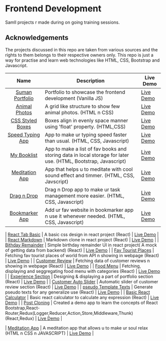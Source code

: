 # Frontend Development

Samll projects r made during on going training sessions.

## Acknowledgements

The projects discussed in this repo are taken from various sources and the rights to them belongs to their respective owners only. This repo is just a way for practise and learn web technologies like HTML, CSS, Bootstrap and Javascript.

|                                                       Name                                                        | Description                                                                                                    | Live Demo                                                                                                  |
| :---------------------------------------------------------------------------------------------------------------: | -------------------------------------------------------------------------------------------------------------- | ---------------------------------------------------------------------------------------------------------- |
|           [Suman Portfolio](https://github.com/3Sumu/VS-Code/tree/master/AccioJob/HTML/Suman-Portfolio)           | Portfolio to showcase the frontend development (Vanilla JS)                                                    | [Live Demo](https://3sumu.github.io/VS-Code/AccioJob/HTML/Suman-Portfolio/main.html#projects)              |
|  [Animal Photos](https://github.com/3Sumu/VS-Code/tree/master/AccioJob/HTML/Assignment/Animals%20Assignment%205)  | A grid like structure to show few animal photos. (HTML n CSS)                                                  | [Live Demo](https://3sumu.github.io/VS-Code/AccioJob/HTML/Assignment/Animals%20Assignment%205/Animal.html) |
| [CSS Styled Boxes](https://github.com/3Sumu/VS-Code/tree/master/AccioJob/HTML/Assignment/Boxes%20Asssignment%204) | Boxes align in evenly space manner using 'float' property. (HTML,CSS)                                          | [Live Demo](https://3sumu.github.io/VS-Code/AccioJob/HTML/Assignment/Boxes%20Asssignment%204/Boxes.html)   |
|     [Speed Typing App](https://github.com/3Sumu/VS-Code/tree/master/AccioJob/HTML/Assignment/Speed%20Typing)      | App to make ur typing speed faster than usual. (HTML, CSS, Javascript)                                         | [Live Demo](https://3sumu.github.io/VS-Code/AccioJob/HTML/Assignment/Speed%20Typing/main.html)             |
|        [My Booklist](https://github.com/3Sumu/VS-Code/tree/master/AccioJob/HTML/Assignment/My%20Booklist)         | App to make a list of fav books and storing data in local storage for later use. (HTML, Bootstrap, Javascript) | [Live Demo](https://3sumu.github.io/VS-Code/AccioJob/HTML/Assignment/My%20Booklist/main.html)              |
|     [Meditation App](https://github.com/3Sumu/VS-Code/tree/master/AccioJob/HTML/Assignment/Meditation%20App)      | App that helps u to meditate with cool sound effect and timmer. (HTML, CSS, Javscript)                         | [Live Demo](https://3sumu.github.io/VS-Code/AccioJob/HTML/Assignment/Meditation%20App/index.html)          |
|       [Drag n Drop](https://github.com/3Sumu/VS-Code/tree/master/AccioJob/HTML/Assignment/Drag%20n%20Drop)        | Drag n Drop app to make ur task management more easier. (HTML, CSS, Javascript)                                | [Live Demo](https://3sumu.github.io/VS-Code/AccioJob/HTML/Assignment/Drag%20n%20Drop/main.html)            |
|     [Bookmarker App](https://github.com/3Sumu/VS-Code/tree/master/AccioJob/HTML/Assignment/Bookmarker%20App)      | Add ur fav website in bookmarker app n use it whenever needed. (HTML, CSS, Javascript)                         | [Live Demo](https://3sumu.github.io/VS-Code/AccioJob/HTML/Assignment/Bookmarker%20App/main.html)           |

| [React Tab Basic](https://github.com/3Sumu/VS-Code/tree/master/AccioJob/React/tabs) | A basic css design in react project (React) | [Live Demo](https://tabs-react-projects.netlify.app) |
| [React Markdown](https://github.com/3Sumu/VS-Code/tree/master/AccioJob/React/markdown) | Markdown clone in react project (React) | [Live Demo](https://markdown-demo-react-app.netlify.app) |
| [Bithday Remainder](https://github.com/3Sumu/VS-Code/tree/master/AccioJob/React/birthday-remainder) | Simple birthday remainder UI in react project( A mock of getting data from backend) (React) | [Live Demo](https://birthday-react-remainder-app.netlify.app) |
| [Fav Tourist Places](https://github.com/3Sumu/VS-Code/tree/master/AccioJob/React/tourist-places) | Fetching fav tourist places of world from API n showing in webpage (React) | [Live Demo](https://tourist-places-react-app.netlify.app) |
| [Customer Review](https://github.com/3Sumu/VS-Code/tree/master/AccioJob/React/customer-review) | Fetching data of customer reviews n showing in webpage (React) | [Live Demo](https://customer-review-reactapp.netlify.app) |
| [Food Menu](https://github.com/3Sumu/VS-Code/tree/master/AccioJob/React/food-menu) | Fetching, displaying and seggregating food menu with categories (React) | [Live Demo](https://food-menu-react-app.netlify.app) |
| [Experience Section](https://github.com/3Sumu/VS-Code/tree/master/AccioJob/React/experience-section) | Designing & displaying a part of portfolio section (React) | [Live Demo](https://experience-section-react-app.netlify.app) |
| [Customer Auto Slider](https://github.com/3Sumu/VS-Code/tree/master/AccioJob/React/auto-slide-customer) | Automatic slider of customer review section (React) | [Live Demo](https://auto-slider-react-app.netlify.app) |
| [pseudo Template Texts](https://github.com/3Sumu/VS-Code/tree/master/AccioJob/React/pseudo-texts) | Generate pseudo texts for any generalize use (React) | [Live Demo](https://pseudo-texts-react-app.netlify.app) |
| [Basic React Calculator](https://github.com/3Sumu/VS-Code/tree/master/AccioJob/React/react-calculator) | Basic react calculator to calculate any expression (React) | [Live Demo](https://react-basic-calculator-app.netlify.app) |
| [Post Cloning](https://github.com/3Sumu/VS-Code/tree/master/AccioJob/React/post-cloning) | Created a demo app to learn the concepts of React Bootstrap,React-Router,Redux(Logger,Reducer,Action,Store,Middleware,Thunk) (React,Redux) | [Live Demo](https://post-cloning-demo-site.netlify.app) |

| [Meditation App](https://github.com/3Sumu/VS-Code/tree/master/AccioJob/HTML/Assignment/Meditation%20App) | A meditation app that allows u to make ur soul relax (HTML n CSS n JAVASCRIPT) | [Live Demo](https://3sumu.github.io/VS-Code/AccioJob/HTML/Assignment/Meditation%20App/index.html) |
